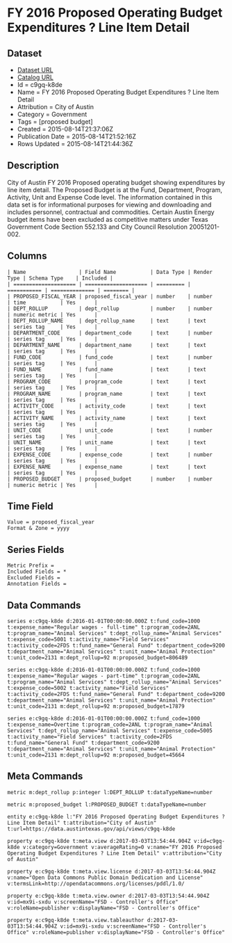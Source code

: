 # FY 2016 Proposed Operating Budget Expenditures ? Line Item Detail

## Dataset

* [Dataset URL](https://data.austintexas.gov/api/views/c9gq-k8de/rows.json?accessType=DOWNLOAD)
* [Catalog URL](https://catalog.data.gov/dataset/fy-2016-proposed-operating-budget-expenditures-line-item-detail)
* Id = c9gq-k8de
* Name = FY 2016 Proposed Operating Budget Expenditures ? Line Item Detail
* Attribution = City of Austin
* Category = Government
* Tags = [proposed budget]
* Created = 2015-08-14T21:37:06Z
* Publication Date = 2015-08-14T21:52:16Z
* Rows Updated = 2015-08-14T21:44:36Z

## Description

City of Austin FY 2016 Proposed operating budget showing expenditures by line item detail. The Proposed Budget is at the Fund, Department, Program, Activity, Unit and Expense Code level. The information contained in this data set is for informational purposes for viewing and downloading and includes personnel, contractual and commodities. Certain Austin Energy budget items have been excluded as competitive matters under Texas Government Code Section 552.133 and City Council Resolution 20051201-002.

## Columns

```ls
| Name                 | Field Name           | Data Type | Render Type | Schema Type    | Included | 
| ==================== | ==================== | ========= | =========== | ============== | ======== | 
| PROPOSED_FISCAL_YEAR | proposed_fiscal_year | number    | number      | time           | Yes      | 
| DEPT_ROLLUP          | dept_rollup          | number    | number      | numeric metric | Yes      | 
| DEPT_ROLLUP_NAME     | dept_rollup_name     | text      | text        | series tag     | Yes      | 
| DEPARTMENT_CODE      | department_code      | text      | number      | series tag     | Yes      | 
| DEPARTMENT_NAME      | department_name      | text      | text        | series tag     | Yes      | 
| FUND_CODE            | fund_code            | text      | number      | series tag     | Yes      | 
| FUND_NAME            | fund_name            | text      | text        | series tag     | Yes      | 
| PROGRAM_CODE         | program_code         | text      | text        | series tag     | Yes      | 
| PROGRAM_NAME         | program_name         | text      | text        | series tag     | Yes      | 
| ACTIVITY_CODE        | activity_code        | text      | text        | series tag     | Yes      | 
| ACTIVITY_NAME        | activity_name        | text      | text        | series tag     | Yes      | 
| UNIT_CODE            | unit_code            | text      | number      | series tag     | Yes      | 
| UNIT_NAME            | unit_name            | text      | text        | series tag     | Yes      | 
| EXPENSE_CODE         | expense_code         | text      | number      | series tag     | Yes      | 
| EXPENSE_NAME         | expense_name         | text      | text        | series tag     | Yes      | 
| PROPOSED_BUDGET      | proposed_budget      | number    | number      | numeric metric | Yes      | 
```

## Time Field

```ls
Value = proposed_fiscal_year
Format & Zone = yyyy
```

## Series Fields

```ls
Metric Prefix = 
Included Fields = *
Excluded Fields = 
Annotation Fields = 
```

## Data Commands

```ls
series e:c9gq-k8de d:2016-01-01T00:00:00.000Z t:fund_code=1000 t:expense_name="Regular wages - full-time" t:program_code=2ANL t:program_name="Animal Services" t:dept_rollup_name="Animal Services" t:expense_code=5001 t:activity_name="Field Services" t:activity_code=2FDS t:fund_name="General Fund" t:department_code=9200 t:department_name="Animal Services" t:unit_name="Animal Protection" t:unit_code=2131 m:dept_rollup=92 m:proposed_budget=806489

series e:c9gq-k8de d:2016-01-01T00:00:00.000Z t:fund_code=1000 t:expense_name="Regular wages - part-time" t:program_code=2ANL t:program_name="Animal Services" t:dept_rollup_name="Animal Services" t:expense_code=5002 t:activity_name="Field Services" t:activity_code=2FDS t:fund_name="General Fund" t:department_code=9200 t:department_name="Animal Services" t:unit_name="Animal Protection" t:unit_code=2131 m:dept_rollup=92 m:proposed_budget=17879

series e:c9gq-k8de d:2016-01-01T00:00:00.000Z t:fund_code=1000 t:expense_name=Overtime t:program_code=2ANL t:program_name="Animal Services" t:dept_rollup_name="Animal Services" t:expense_code=5005 t:activity_name="Field Services" t:activity_code=2FDS t:fund_name="General Fund" t:department_code=9200 t:department_name="Animal Services" t:unit_name="Animal Protection" t:unit_code=2131 m:dept_rollup=92 m:proposed_budget=45664
```

## Meta Commands

```ls
metric m:dept_rollup p:integer l:DEPT_ROLLUP t:dataTypeName=number

metric m:proposed_budget l:PROPOSED_BUDGET t:dataTypeName=number

entity e:c9gq-k8de l:"FY 2016 Proposed Operating Budget Expenditures ? Line Item Detail" t:attribution="City of Austin" t:url=https://data.austintexas.gov/api/views/c9gq-k8de

property e:c9gq-k8de t:meta.view d:2017-03-03T13:54:44.904Z v:id=c9gq-k8de v:category=Government v:averageRating=0 v:name="FY 2016 Proposed Operating Budget Expenditures ? Line Item Detail" v:attribution="City of Austin"

property e:c9gq-k8de t:meta.view.license d:2017-03-03T13:54:44.904Z v:name="Open Data Commons Public Domain Dedication and License" v:termsLink=http://opendatacommons.org/licenses/pddl/1.0/

property e:c9gq-k8de t:meta.view.owner d:2017-03-03T13:54:44.904Z v:id=mx9i-sxdu v:screenName="FSD - Controller's Office" v:roleName=publisher v:displayName="FSD - Controller's Office"

property e:c9gq-k8de t:meta.view.tableauthor d:2017-03-03T13:54:44.904Z v:id=mx9i-sxdu v:screenName="FSD - Controller's Office" v:roleName=publisher v:displayName="FSD - Controller's Office"
```